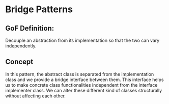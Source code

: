 # Bridge Patterns

## GoF Definition: 
Decouple an abstraction from its implementation so that the two can vary independently.

## Concept 
In this pattern, the abstract class is separated from the implementation class and we provide a bridge interface between them. This interface helps us to make concrete class functionalities independent from the interface implementer class. We can alter these different kind of classes structurally without affecting each other.
